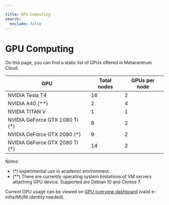 ```yaml
---

title: GPU Computing
search:
  exclude: false
---
```


# GPU Computing

On this page, you can find a static list of GPUs offered in Metacentrum Cloud.

| GPU								| Total nodes	| GPUs per node |
|-----------------------------------|---------------|---------------|
| NVIDIA Tesla T4					| 16			| 2				|
| NVIDIA A40 (**)					| 2				| 4				|
| NVIDIA TITAN V					| 1				| 1				|
| NVIDIA GeForce GTX 1080 Ti (*)	| 8				| 2				|
| NVIDIA GeForce GTX 2080 (*)		| 9				| 2				|
| NVIDIA GeForce GTX 2080 Ti (*)	| 14			| 2				|

Notes:

- (*) experimental use in academic environment.
- (**) There are currently operating system limitations of VM servers attaching GPU device. Supported are Debian 10 and Centos 7.

Current GPU usage can be viewed on [GPU overview dashboard](https://grafana1.cloud.muni.cz/d/J66duZjnk/openstack-gpu-resource-overview) (valid e-infra/MUNI identity needed).
